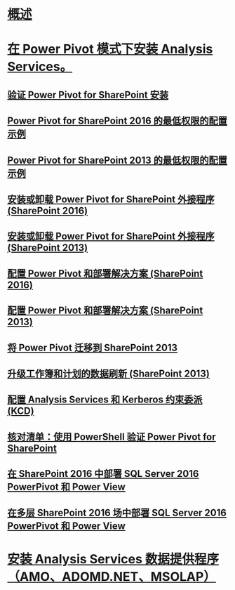 # [概述](install-analysis-services.md)  
# [在 Power Pivot 模式下安装 Analysis Services。](install-analysis-services-in-power-pivot-mode.md)  
## [验证 Power Pivot for SharePoint 安装](verify-a-power-pivot-for-sharepoint-installation.md)  
## [Power Pivot for SharePoint 2016 的最低权限的配置示例](power-pivot-minimum-privilege-example-sharepoint-2016.md)  
## [Power Pivot for SharePoint 2013 的最低权限的配置示例](power-pivot-minimum-privilege-example-sharepoint-2013.md)  
## [安装或卸载 Power Pivot for SharePoint 外接程序 (SharePoint 2016)](install-or-uninstall-the-power-pivot-for-sharepoint-add-in-sharepoint-2016.md)  
## [安装或卸载 Power Pivot for SharePoint 外接程序 (SharePoint 2013)](install-or-uninstall-the-power-pivot-for-sharepoint-add-in-sharepoint-2013.md)  
## [配置 Power Pivot 和部署解决方案 (SharePoint 2016)](configure-power-pivot-and-deploy-solutions-sharepoint-2016.md)  
## [配置 Power Pivot 和部署解决方案 (SharePoint 2013)](configure-power-pivot-and-deploy-solutions-sharepoint-2013.md)  
## [将 Power Pivot 迁移到 SharePoint 2013](migrate-power-pivot-to-sharepoint-2013.md)  
## [升级工作簿和计划的数据刷新 (SharePoint 2013)](upgrade-workbooks-and-scheduled-data-refresh-sharepoint-2013.md)  
## [配置 Analysis Services 和 Kerberos 约束委派 (KCD)](configure-analysis-services-and-kerberos-constrained-delegation-kcd.md)  
## [核对清单：使用 PowerShell 验证 Power Pivot for SharePoint](checklist-use-powershell-to-verify-power-pivot-for-sharepoint.md)  
## [在 SharePoint 2016 中部署 SQL Server 2016 PowerPivot 和 Power View](deploying-sql-server-2016-powerpivot-and-power-view-in-sharepoint-2016.md)  
## [在多层 SharePoint 2016 场中部署 SQL Server 2016 PowerPivot 和 Power View](deploy-powerpivot-and-power-view-multi-tier-sharepoint-2016-farm.md)  
# [安装 Analysis Services 数据提供程序（AMO、ADOMD.NET、MSOLAP）](install-analysis-services-data-providers-amo-adomd-net-msolap.md)  
